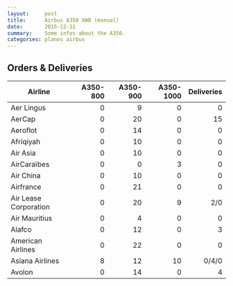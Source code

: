 ```yaml
---
layout:     post
title:      Airbus A350 XWB (manual)
date:       2015-12-31
summary:    Some infos about the A350.
categories: planes airbus
---
```


## Orders & Deliveries

Airline | A350-800 | A350-900 | A350-1000 | Deliveries
--- | ---:| ---:| ---:| ---:
Aer Lingus | 0 | 9 | 0 | 0
AerCap | 0 | 20 | 0 | 15
Aeroflot | 0 | 14 | 0 | 0
Afriqiyah | 0 | 10 | 0 | 0
Air Asia | 0 | 10 | 0 | 0
AirCaraïbes | 0 | 0 | 3 | 0
Air China | 0 | 10 | 0 | 0
Airfrance | 0 | 21 | 0 | 0
Air Lease Corporation | 0 | 20 | 9 | 2/0
Air Mauritius | 0 | 4 | 0 | 0
Alafco | 0 | 12 | 0 | 3
American Airlines | 0 | 22 | 0 | 0
Asiana Airlines | 8 | 12 | 10 | 0/4/0
Avolon | 0 | 14 | 0 | 4
